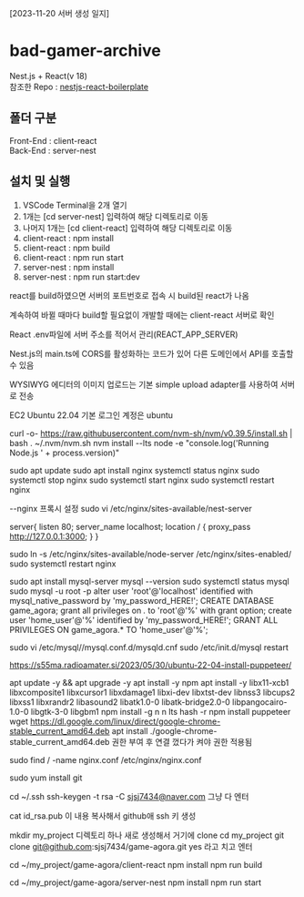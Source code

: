 [2023-11-20 서버 생성 일지]

# bad-gamer-archive
Nest.js + React(v 18)
<br>
참조한 Repo : <a href="https://github.com/sjsj7434/nestjs-react-boilerplate">nestjs-react-boilerplate</a>

## 폴더 구분
Front-End : client-react
<br>
Back-End : server-nest

## 설치 및 실행
<ol>
	<li>VSCode Terminal을 2개 열기</li>
	<li>1개는 [cd server-nest] 입력하여 해당 디렉토리로 이동</li>
	<li>나머지 1개는 [cd client-react] 입력하여 해당 디렉토리로 이동</li>
	<li>client-react : npm install</li>
	<li>client-react : npm build</li>
	<li>client-react : npm run start</li>
	<li>server-nest : npm install</li>
	<li>server-nest : npm run start:dev</li>
</ol>
<div>
	<p>
		react를 build하였으면 서버의 포트번호로 접속 시 build된 react가 나옴
	</p>
	<p>
		계속하여 바뀔 때마다 build할 필요없이 개발할 때에는 client-react 서버로 확인
	</p>
	<p>
		React .env파일에 서버 주소를 적어서 관리(REACT_APP_SERVER)
	</p>
	<p>
		Nest.js의 main.ts에 CORS를 활성화하는 코드가 있어 다른 도메인에서 API를 호출할 수 있음
	</p>
	<p>
		WYSIWYG 에디터의 이미지 업로드는 기본 simple upload adapter를 사용하여 서버로 전송
	</p>
</div>

EC2 Ubuntu 22.04
기본 로그인 계정은 ubuntu

curl -o- https://raw.githubusercontent.com/nvm-sh/nvm/v0.39.5/install.sh | bash
. ~/.nvm/nvm.sh
nvm install --lts
node -e "console.log('Running Node.js ' + process.version)"

sudo apt update
sudo apt install nginx
systemctl status nginx
sudo systemctl stop nginx
sudo systemctl start nginx
sudo systemctl restart nginx


--nginx 프록시 설정
sudo vi /etc/nginx/sites-available/nest-server

server{
	listen 80;
	server_name localhost;
	location / {
		proxy_pass http://127.0.0.1:3000;
	}
}

sudo ln -s /etc/nginx/sites-available/node-server /etc/nginx/sites-enabled/
sudo systemctl restart nginx



sudo apt install mysql-server
mysql --version
sudo systemctl status mysql
sudo mysql -u root -p
alter user 'root'@'localhost' identified with mysql_native_password by 'my_password_HERE!';
CREATE DATABASE game_agora;
grant all privileges on *.* to 'root'@'%' with grant option;
create user 'home_user'@'%' identified by 'my_password_HERE!';
GRANT ALL PRIVILEGES ON game_agora.* TO 'home_user'@'%';

sudo vi /etc/mysql//mysql.conf.d/mysqld.cnf
sudo /etc/init.d/mysql restart


https://s55ma.radioamater.si/2023/05/30/ubuntu-22-04-install-puppeteer/

apt update -y && apt upgrade -y
apt install -y npm
apt install -y libx11-xcb1 libxcomposite1 libxcursor1 libxdamage1 libxi-dev libxtst-dev libnss3 libcups2 libxss1 libxrandr2 libasound2 libatk1.0-0 libatk-bridge2.0-0 libpangocairo-1.0-0 libgtk-3-0 libgbm1
npm install -g n
n lts
hash -r
npm install puppeteer
wget https://dl.google.com/linux/direct/google-chrome-stable_current_amd64.deb
apt install ./google-chrome-stable_current_amd64.deb
권한 부여 후 연결 껐다가 켜야 권한 적용됨


sudo find / -name nginx.conf
/etc/nginx/nginx.conf


sudo yum install git

cd ~/.ssh
ssh-keygen -t rsa -C sjsj7434@naver.com
그냥 다 엔터

cat id_rsa.pub
이 내용 복사해서 github애 ssh 키 생성

mkdir my_project
디렉토리 하나 새로 생성해서 거기에 clone
cd my_project
git clone git@github.com:sjsj7434/game-agora.git
yes 라고 치고 엔터

cd ~/my_project/game-agora/client-react
npm install
npm run build

cd ~/my_project/game-agora/server-nest
npm install
npm run start